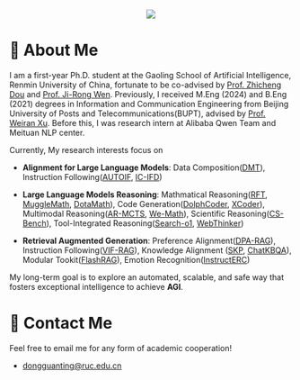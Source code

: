 <!-- dynamic typing effect 动态打字效果 -->
<h1 align="center">
  <a href="https://blog.sunguoqi.com/">
    <img src="https://readme-typing-svg.herokuapp.com/?lines=
      Researching%20step%20by%20step!;祝KABI工作顺利，天天开心!&center=true&size=27" />
  </a>
</h1>

#  🙋 About Me

I am a first-year Ph.D. student at the Gaoling School of Artificial Intelligence, Renmin University of China, fortunate to be co-advised by [Prof. Zhicheng Dou](http://playbigdata.ruc.edu.cn/dou/) and [Prof. Ji-Rong Wen](https://scholar.google.com/citations?user=tbxCHJgAAAAJ&hl=zh-CN&oi=ao). Previously, I received M.Eng (2024) and B.Eng (2021) degrees in Information and Communication Engineering from Beijing University of Posts and Telecommunications(BUPT), advised by [Prof. Weiran Xu](https://pris-nlp.github.io/en/author/weiran-xu/). Before this, I was research intern at Alibaba Qwen Team and Meituan NLP center.

Currently, My research interests focus on

* **Alignment for Large Language Models**: Data Composition([DMT](https://arxiv.org/pdf/2310.05492)), Instruction Following([AUTOIF](https://arxiv.org/pdf/2406.13542), [IC-IFD](https://arxiv.org/pdf/2412.11231))

* **Large Language Models Reasoning**: Mathmatical Reasoning([RFT](https://arxiv.org/pdf/2308.01825), [MuggleMath](https://arxiv.org/abs/2310.05506), [DotaMath](https://arxiv.org/pdf/2407.04078)), Code Generation([DolphCoder](https://arxiv.org/pdf/2402.09136), [XCoder](https://arxiv.org/pdf/2409.03810)), Multimodal Reasoning([AR-MCTS](https://arxiv.org/pdf/2412.14835), [We-Math](https://arxiv.org/pdf/2407.01284?)), Scientific Reasoning([CS-Bench](https://arxiv.org/pdf/2406.08587)), Tool-Integrated Reasoning([Search-o1](https://arxiv.org/pdf/2501.05366), [WebThinker](https://github.com/RUC-NLPIR/WebThinker))

* **Retrieval Augmented Generation**: Preference Alignment([DPA-RAG](https://arxiv.org/pdf/2406.18676)), Instruction Following([VIF-RAG](https://arxiv.org/abs/2410.09584)), Knowledge Alignment ([SKP](https://arxiv.org/pdf/2308.14436), [ChatKBQA](https://arxiv.org/pdf/2310.08975)), Modular Tookit([FlashRAG](https://arxiv.org/pdf/2405.13576)), Emotion Recognition([InstructERC](https://arxiv.org/pdf/2309.11911))

My long-term goal is to explore an automated, scalable, and safe way that fosters exceptional intelligence to achieve **AGI**.


<!--
#  📎 Homepages

* Personal Page: [https://dongguanting.github.io/](https://dongguanting.github.io/)
* Google Scholar: [https://scholar.google.com/citations?user=amozZDkAAAAJ&hl=en](https://scholar.google.com/citations?user=amozZDkAAAAJ&hl=en)


# 🔥 News

- **2024-12**:🎉🎉 Very honored to be a contributor to the Qwen2.5, a series of LLMs designed to meet diverse needs!

- **2025-01**:🎉🎉 One paper has been accepted by WWW 2025!

- **2024-12**:🎉🎉 One paper has been accepted by AAAI 2025!

- **2024-09**:🎉🎉 Glad to be a Ph.D. student at GSAI, Renmin University of China.

- **2024-09**:🎉🎉 Two papers have been accepted by EMNLP 2024!.

- **2024-07**:🎉🎉 We release our technical report of Qwen2, a large-scale language model developed by Alibaba Group.

- **2024-05**:🎉🎉 Four papers have been accepted by ACL 2024! Looking forward to seeing you in Bangkok!
-->

  
# 🤝 Contact Me

Feel free to email me for any form of academic cooperation!

- dongguanting@ruc.edu.cn

